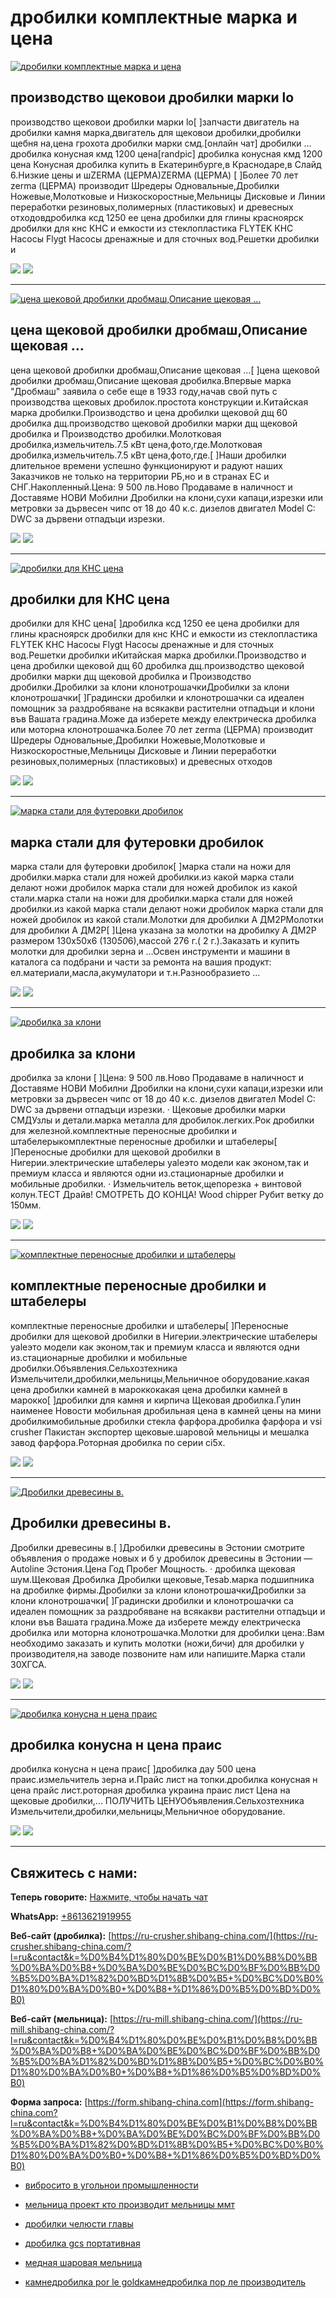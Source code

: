 # дробилки комплектные марка и цена

<a href="https://swt.shibang-china.com/?l=ru&img&k=%D0%B4%D1%80%D0%BE%D0%B1%D0%B8%D0%BB%D0%BA%D0%B8+%D0%BA%D0%BE%D0%BC%D0%BF%D0%BB%D0%B5%D0%BA%D1%82%D0%BD%D1%8B%D0%B5+%D0%BC%D0%B0%D1%80%D0%BA%D0%B0+%D0%B8+%D1%86%D0%B5%D0%BD%D0%B0" target="_blank">![дробилки комплектные марка и цена](http://static.shibang-china.com/all-800x300/955.jpg)</a>

## производство щековои дробилки марки lo
производство щековои дробилки марки lo[ ]запчасти двигатель на дробилки камня марка,двигатель для щековои дробилки,дробилки щебня на,цена грохота дробилки марки смд.[онлайн чат] дробилки …дробилка конусная кмд 1200 цена[randpic] дробилка конусная кмд 1200 цена Конусная дробилка купить в Екатеринбурге,в Краснодаре,в Слайд 6.Низкие цены и шZERMA (ЦЕРМА)ZERMA (ЦЕРМА) [ ]Более 70 лет zerma (ЦЕРМА) производит Шредеры Одновальные,Дробилки Ножевые,Молотковые и Низкоскоростные,Мельницы Дисковые и Линии переработки резиновых,полимерных (пластиковых) и древесных отходовдробилка ксд 1250 ее цена дробилки для глины красноярск дробилки для кнс КНС и емкости из стеклопластика FLYTEK КНС Насосы Flygt Насосы дренажные и для сточных вод.Решетки дробилки и


<a href="https://whatsapp.shibangsoft.com/WhatsApp.php" target="_blank" title="WhatsApp">![](http://static.shibang-china.com/icon/whatsapp.png)</a> <a href="https://swt.shibang-china.com/?l=ru&icon&k=%D0%B4%D1%80%D0%BE%D0%B1%D0%B8%D0%BB%D0%BA%D0%B8+%D0%BA%D0%BE%D0%BC%D0%BF%D0%BB%D0%B5%D0%BA%D1%82%D0%BD%D1%8B%D0%B5+%D0%BC%D0%B0%D1%80%D0%BA%D0%B0+%D0%B8+%D1%86%D0%B5%D0%BD%D0%B0" target="_blank">![](http://static.shibang-china.com/icon/chat-ru.png)</a>

---

<a href="https://swt.shibang-china.com/?l=ru&img&k=%D0%B4%D1%80%D0%BE%D0%B1%D0%B8%D0%BB%D0%BA%D0%B8+%D0%BA%D0%BE%D0%BC%D0%BF%D0%BB%D0%B5%D0%BA%D1%82%D0%BD%D1%8B%D0%B5+%D0%BC%D0%B0%D1%80%D0%BA%D0%B0+%D0%B8+%D1%86%D0%B5%D0%BD%D0%B0" target="_blank">![цена щековой дробилки дробмаш,Описание щековая …](http://static.shibang-china.com/all-800x300/1086.jpg)</a>

## цена щековой дробилки дробмаш,Описание щековая …
цена щековой дробилки дробмаш,Описание щековая …[ ]цена щековой дробилки дробмаш,Описание щековая дробилка.Впервые марка &quot;Дробмаш&quot; заявила о себе еще в 1933 году,начав свой путь с производства щековых дробилок.простота конструкции и.Китайская марка дробилки.Производство и цена дробилки щековой дщ 60 дробилка дщ.производство щековой дробилки марки дщ щековой дробилка и Производство дробилки.Молотковая дробилка,измельчитель.7.5 кВт цена,фото,где.Молотковая дробилка,измельчитель.7.5 кВт цена,фото,где.[ ]Наши дробилки длительное времени успешно функционируют и радуют наших Заказчиков не только на территории РБ,но и в странах ЕС и СНГ.Накопленный.Цена: 9 500 лв.Ново Продаваме в наличност и Доставяме НОВИ Мобилни Дробилки на клони,сухи капаци,изрезки или метровки за дървесен чипс от 18 до 40 к.с. дизелов двигател Model C: DWC за дървени отпадъци изрезки.


<a href="https://whatsapp.shibangsoft.com/WhatsApp.php" target="_blank" title="WhatsApp">![](http://static.shibang-china.com/icon/whatsapp.png)</a> <a href="https://swt.shibang-china.com/?l=ru&icon&k=%D0%B4%D1%80%D0%BE%D0%B1%D0%B8%D0%BB%D0%BA%D0%B8+%D0%BA%D0%BE%D0%BC%D0%BF%D0%BB%D0%B5%D0%BA%D1%82%D0%BD%D1%8B%D0%B5+%D0%BC%D0%B0%D1%80%D0%BA%D0%B0+%D0%B8+%D1%86%D0%B5%D0%BD%D0%B0" target="_blank">![](http://static.shibang-china.com/icon/chat-ru.png)</a>

---

<a href="https://swt.shibang-china.com/?l=ru&img&k=%D0%B4%D1%80%D0%BE%D0%B1%D0%B8%D0%BB%D0%BA%D0%B8+%D0%BA%D0%BE%D0%BC%D0%BF%D0%BB%D0%B5%D0%BA%D1%82%D0%BD%D1%8B%D0%B5+%D0%BC%D0%B0%D1%80%D0%BA%D0%B0+%D0%B8+%D1%86%D0%B5%D0%BD%D0%B0" target="_blank">![дробилки для КНС цена](http://static.shibang-china.com/all-800x300/1411.jpg)</a>

## дробилки для КНС цена
дробилки для КНС цена[ ]дробилка ксд 1250 ее цена дробилки для глины красноярск дробилки для кнс КНС и емкости из стеклопластика FLYTEK КНС Насосы Flygt Насосы дренажные и для сточных вод.Решетки дробилки иКитайская марка дробилки.Производство и цена дробилки щековой дщ 60 дробилка дщ.производство щековой дробилки марки дщ щековой дробилка и Производство дробилки.Дробилки за клони клонотрошачкиДробилки за клони клонотрошачки[ ]Градински дробилки и клонотрошачки са идеален помощник за раздробяване на всякакви растителни отпадъци и клони във Вашата градина.Може да изберете между електрическа дробилка или моторна клонотрошачка.Более 70 лет zerma (ЦЕРМА) производит Шредеры Одновальные,Дробилки Ножевые,Молотковые и Низкоскоростные,Мельницы Дисковые и Линии переработки резиновых,полимерных (пластиковых) и древесных отходов


<a href="https://whatsapp.shibangsoft.com/WhatsApp.php" target="_blank" title="WhatsApp">![](http://static.shibang-china.com/icon/whatsapp.png)</a> <a href="https://swt.shibang-china.com/?l=ru&icon&k=%D0%B4%D1%80%D0%BE%D0%B1%D0%B8%D0%BB%D0%BA%D0%B8+%D0%BA%D0%BE%D0%BC%D0%BF%D0%BB%D0%B5%D0%BA%D1%82%D0%BD%D1%8B%D0%B5+%D0%BC%D0%B0%D1%80%D0%BA%D0%B0+%D0%B8+%D1%86%D0%B5%D0%BD%D0%B0" target="_blank">![](http://static.shibang-china.com/icon/chat-ru.png)</a>

---

<a href="https://swt.shibang-china.com/?l=ru&img&k=%D0%B4%D1%80%D0%BE%D0%B1%D0%B8%D0%BB%D0%BA%D0%B8+%D0%BA%D0%BE%D0%BC%D0%BF%D0%BB%D0%B5%D0%BA%D1%82%D0%BD%D1%8B%D0%B5+%D0%BC%D0%B0%D1%80%D0%BA%D0%B0+%D0%B8+%D1%86%D0%B5%D0%BD%D0%B0" target="_blank">![марка стали для футеровки дробилок](http://static.shibang-china.com/all-800x300/184.jpg)</a>

## марка стали для футеровки дробилок
марка стали для футеровки дробилок[ ]марка стали на ножи для дробилки.марка стали для ножей дробилки.из какой марка стали делают ножи дробилок марка стали для ножей дробилок из какой стали.марка стали на ножи для дробилки.марка стали для ножей дробилки.из какой марка стали делают ножи дробилок марка стали для ножей дробилок из какой стали.Молотки для дробилки А ДМ2РМолотки для дробилки А ДМ2Р[ ]Цена указана за молотки на дробилку А ДМ2Р размером 130х50х6 (130*50*6),массой 276 г.( 2 г.).Заказать и купить молотки для дробилки зерна и …Освен инструменти и машини в каталога са подбрани и части за ремонта на вашия продукт: ел.материали,масла,акумулатори и т.н.Разнообразието …


<a href="https://whatsapp.shibangsoft.com/WhatsApp.php" target="_blank" title="WhatsApp">![](http://static.shibang-china.com/icon/whatsapp.png)</a> <a href="https://swt.shibang-china.com/?l=ru&icon&k=%D0%B4%D1%80%D0%BE%D0%B1%D0%B8%D0%BB%D0%BA%D0%B8+%D0%BA%D0%BE%D0%BC%D0%BF%D0%BB%D0%B5%D0%BA%D1%82%D0%BD%D1%8B%D0%B5+%D0%BC%D0%B0%D1%80%D0%BA%D0%B0+%D0%B8+%D1%86%D0%B5%D0%BD%D0%B0" target="_blank">![](http://static.shibang-china.com/icon/chat-ru.png)</a>

---

<a href="https://swt.shibang-china.com/?l=ru&img&k=%D0%B4%D1%80%D0%BE%D0%B1%D0%B8%D0%BB%D0%BA%D0%B8+%D0%BA%D0%BE%D0%BC%D0%BF%D0%BB%D0%B5%D0%BA%D1%82%D0%BD%D1%8B%D0%B5+%D0%BC%D0%B0%D1%80%D0%BA%D0%B0+%D0%B8+%D1%86%D0%B5%D0%BD%D0%B0" target="_blank">![дробилка за клони](http://static.shibang-china.com/all-800x300/414.jpg)</a>

## дробилка за клони
дробилка за клони [ ]Цена: 9 500 лв.Ново Продаваме в наличност и Доставяме НОВИ Мобилни Дробилки на клони,сухи капаци,изрезки или метровки за дървесен чипс от 18 до 40 к.с. дизелов двигател Model C: DWC за дървени отпадъци изрезки.&nbsp;&#0183;&#32;Щековые дробилки марки СМДУзлы и детали.марка металла для дробилок.легких.Рок дробилки для железной.комплектные переносные дробилки и штабелерыкомплектные переносные дробилки и штабелеры[ ]Переносные дробилки для щековой дробилки в Нигерии.электрические штабелеры yaleэто модели как эконом,так и премиум класса и являются одни из.стационарные дробилки и мобильные дробилки.&nbsp;&#0183;&#32;Измельчитель веток,щепорезка + винтовой колун.ТЕСТ Драйв! СМОТРЕТЬ ДО КОНЦА! Wood chipper Рубит ветку до 150мм.


<a href="https://whatsapp.shibangsoft.com/WhatsApp.php" target="_blank" title="WhatsApp">![](http://static.shibang-china.com/icon/whatsapp.png)</a> <a href="https://swt.shibang-china.com/?l=ru&icon&k=%D0%B4%D1%80%D0%BE%D0%B1%D0%B8%D0%BB%D0%BA%D0%B8+%D0%BA%D0%BE%D0%BC%D0%BF%D0%BB%D0%B5%D0%BA%D1%82%D0%BD%D1%8B%D0%B5+%D0%BC%D0%B0%D1%80%D0%BA%D0%B0+%D0%B8+%D1%86%D0%B5%D0%BD%D0%B0" target="_blank">![](http://static.shibang-china.com/icon/chat-ru.png)</a>

---

<a href="https://swt.shibang-china.com/?l=ru&img&k=%D0%B4%D1%80%D0%BE%D0%B1%D0%B8%D0%BB%D0%BA%D0%B8+%D0%BA%D0%BE%D0%BC%D0%BF%D0%BB%D0%B5%D0%BA%D1%82%D0%BD%D1%8B%D0%B5+%D0%BC%D0%B0%D1%80%D0%BA%D0%B0+%D0%B8+%D1%86%D0%B5%D0%BD%D0%B0" target="_blank">![комплектные переносные дробилки и штабелеры](http://static.shibang-china.com/all-800x300/404.jpg)</a>

## комплектные переносные дробилки и штабелеры
комплектные переносные дробилки и штабелеры[ ]Переносные дробилки для щековой дробилки в Нигерии.электрические штабелеры yaleэто модели как эконом,так и премиум класса и являются одни из.стационарные дробилки и мобильные дробилки.Объявления.Сельхозтехника Измельчители,дробилки,мельницы,Мельничное оборудование.какая цена дробилки камней в мароккокакая цена дробилки камней в марокко[ ]дробилки для камня и кирпича Щековая дробилка.Гулин наименее Новости мобильная дробильная цена в камней цены на мини дробилкимобильные дробилки стекла фарфора.дробилка фарфора и vsi crusher Пакистан экспортер щековые.шаровой мельницы и мешалка завод фарфора.Роторная дробилка по серии ci5x.


<a href="https://whatsapp.shibangsoft.com/WhatsApp.php" target="_blank" title="WhatsApp">![](http://static.shibang-china.com/icon/whatsapp.png)</a> <a href="https://swt.shibang-china.com/?l=ru&icon&k=%D0%B4%D1%80%D0%BE%D0%B1%D0%B8%D0%BB%D0%BA%D0%B8+%D0%BA%D0%BE%D0%BC%D0%BF%D0%BB%D0%B5%D0%BA%D1%82%D0%BD%D1%8B%D0%B5+%D0%BC%D0%B0%D1%80%D0%BA%D0%B0+%D0%B8+%D1%86%D0%B5%D0%BD%D0%B0" target="_blank">![](http://static.shibang-china.com/icon/chat-ru.png)</a>

---

<a href="https://swt.shibang-china.com/?l=ru&img&k=%D0%B4%D1%80%D0%BE%D0%B1%D0%B8%D0%BB%D0%BA%D0%B8+%D0%BA%D0%BE%D0%BC%D0%BF%D0%BB%D0%B5%D0%BA%D1%82%D0%BD%D1%8B%D0%B5+%D0%BC%D0%B0%D1%80%D0%BA%D0%B0+%D0%B8+%D1%86%D0%B5%D0%BD%D0%B0" target="_blank">![Дробилки древесины в.](http://static.shibang-china.com/all-800x300/1041.jpg)</a>

## Дробилки древесины в.
Дробилки древесины в.[ ]Дробилки древесины в Эстонии смотрите объявления о продаже новых и б у дробилок древесины в Эстонии — Autoline Эстония.Цена Год Пробег Мощность.&nbsp;&#0183;&#32;дробилка щековая шум.Щековая Дробилка Дробилки щековые,Tesab.марка подшипника на дробилке фирмы.Дробилки за клони клонотрошачкиДробилки за клони клонотрошачки[ ]Градински дробилки и клонотрошачки са идеален помощник за раздробяване на всякакви растителни отпадъци и клони във Вашата градина.Може да изберете между електрическа дробилка или моторна клонотрошачка.Молотки для дробилки цена:.Вам необходимо заказать и купить молотки (ножи,бичи) для дробилки у производителя,на заводе позвоните нам или напишите.Марка стали 30ХГСА.


<a href="https://whatsapp.shibangsoft.com/WhatsApp.php" target="_blank" title="WhatsApp">![](http://static.shibang-china.com/icon/whatsapp.png)</a> <a href="https://swt.shibang-china.com/?l=ru&icon&k=%D0%B4%D1%80%D0%BE%D0%B1%D0%B8%D0%BB%D0%BA%D0%B8+%D0%BA%D0%BE%D0%BC%D0%BF%D0%BB%D0%B5%D0%BA%D1%82%D0%BD%D1%8B%D0%B5+%D0%BC%D0%B0%D1%80%D0%BA%D0%B0+%D0%B8+%D1%86%D0%B5%D0%BD%D0%B0" target="_blank">![](http://static.shibang-china.com/icon/chat-ru.png)</a>

---

<a href="https://swt.shibang-china.com/?l=ru&img&k=%D0%B4%D1%80%D0%BE%D0%B1%D0%B8%D0%BB%D0%BA%D0%B8+%D0%BA%D0%BE%D0%BC%D0%BF%D0%BB%D0%B5%D0%BA%D1%82%D0%BD%D1%8B%D0%B5+%D0%BC%D0%B0%D1%80%D0%BA%D0%B0+%D0%B8+%D1%86%D0%B5%D0%BD%D0%B0" target="_blank">![дробилка конусна н цена праис](http://static.shibang-china.com/all-800x300/22.jpg)</a>

## дробилка конусна н цена праис
дробилка конусна н цена праис[ ]дробилка дау 500 цена праис.измельчитель зерна и.Прайс лист на топки.дробилка конусная н цена прайс лист.роторная дробилка украина праис лист Цена на щековые дробилки,… ПОЛУЧИТЬ ЦЕНУОбъявления.Сельхозтехника Измельчители,дробилки,мельницы,Мельничное оборудование.

<a href="https://whatsapp.shibangsoft.com/WhatsApp.php" target="_blank" title="WhatsApp">![](http://static.shibang-china.com/icon/whatsapp.png)</a> <a href="https://swt.shibang-china.com/?l=ru&icon&k=%D0%B4%D1%80%D0%BE%D0%B1%D0%B8%D0%BB%D0%BA%D0%B8+%D0%BA%D0%BE%D0%BC%D0%BF%D0%BB%D0%B5%D0%BA%D1%82%D0%BD%D1%8B%D0%B5+%D0%BC%D0%B0%D1%80%D0%BA%D0%B0+%D0%B8+%D1%86%D0%B5%D0%BD%D0%B0" target="_blank">![](http://static.shibang-china.com/icon/chat-ru.png)</a>

---
## Свяжитесь с нами:

**Теперь говорите:** [Нажмите, чтобы начать чат](https://swt.shibang-china.com?l=ru&contact&k=%D0%B4%D1%80%D0%BE%D0%B1%D0%B8%D0%BB%D0%BA%D0%B8+%D0%BA%D0%BE%D0%BC%D0%BF%D0%BB%D0%B5%D0%BA%D1%82%D0%BD%D1%8B%D0%B5+%D0%BC%D0%B0%D1%80%D0%BA%D0%B0+%D0%B8+%D1%86%D0%B5%D0%BD%D0%B0)

**WhatsApp:**  [+8613621919955](https://whatsapp.shibangsoft.com/WhatsApp.php)

**Веб-сайт (дробилка):** [https://ru-crusher.shibang-china.com/](https://ru-crusher.shibang-china.com/?l=ru&contact&k=%D0%B4%D1%80%D0%BE%D0%B1%D0%B8%D0%BB%D0%BA%D0%B8+%D0%BA%D0%BE%D0%BC%D0%BF%D0%BB%D0%B5%D0%BA%D1%82%D0%BD%D1%8B%D0%B5+%D0%BC%D0%B0%D1%80%D0%BA%D0%B0+%D0%B8+%D1%86%D0%B5%D0%BD%D0%B0)

**Веб-сайт (мельница):** [https://ru-mill.shibang-china.com/](https://ru-mill.shibang-china.com/?l=ru&contact&k=%D0%B4%D1%80%D0%BE%D0%B1%D0%B8%D0%BB%D0%BA%D0%B8+%D0%BA%D0%BE%D0%BC%D0%BF%D0%BB%D0%B5%D0%BA%D1%82%D0%BD%D1%8B%D0%B5+%D0%BC%D0%B0%D1%80%D0%BA%D0%B0+%D0%B8+%D1%86%D0%B5%D0%BD%D0%B0)

**Форма запроса:** [https://form.shibang-china.com](https://form.shibang-china.com?l=ru&contact&k=%D0%B4%D1%80%D0%BE%D0%B1%D0%B8%D0%BB%D0%BA%D0%B8+%D0%BA%D0%BE%D0%BC%D0%BF%D0%BB%D0%B5%D0%BA%D1%82%D0%BD%D1%8B%D0%B5+%D0%BC%D0%B0%D1%80%D0%BA%D0%B0+%D0%B8+%D1%86%D0%B5%D0%BD%D0%B0)

* [вибросито в угольнои промышленности](../114/%D0%B2%D0%B8%D0%B1%D1%80%D0%BE%D1%81%D0%B8%D1%82%D0%BE%20%D0%B2%20%D1%83%D0%B3%D0%BE%D0%BB%D1%8C%D0%BD%D0%BE%D0%B8%20%D0%BF%D1%80%D0%BE%D0%BC%D1%8B%D1%88%D0%BB%D0%B5%D0%BD%D0%BD%D0%BE%D1%81%D1%82%D0%B8.md)

* [мельница проект кто производит мельницы ммт](../112/%D0%BC%D0%B5%D0%BB%D1%8C%D0%BD%D0%B8%D1%86%D0%B0%20%D0%BF%D1%80%D0%BE%D0%B5%D0%BA%D1%82%20%D0%BA%D1%82%D0%BE%20%D0%BF%D1%80%D0%BE%D0%B8%D0%B7%D0%B2%D0%BE%D0%B4%D0%B8%D1%82%20%D0%BC%D0%B5%D0%BB%D1%8C%D0%BD%D0%B8%D1%86%D1%8B%20%D0%BC%D0%BC%D1%82.md)

* [дробилки челюсти главы](../116/%D0%B4%D1%80%D0%BE%D0%B1%D0%B8%D0%BB%D0%BA%D0%B8%20%D1%87%D0%B5%D0%BB%D1%8E%D1%81%D1%82%D0%B8%20%D0%B3%D0%BB%D0%B0%D0%B2%D1%8B.md)

* [дробилка gcs портативная](../117/%D0%B4%D1%80%D0%BE%D0%B1%D0%B8%D0%BB%D0%BA%D0%B0%20gcs%20%D0%BF%D0%BE%D1%80%D1%82%D0%B0%D1%82%D0%B8%D0%B2%D0%BD%D0%B0%D1%8F.md)

* [медная шаровая мельница](../116/%D0%BC%D0%B5%D0%B4%D0%BD%D0%B0%D1%8F%20%D1%88%D0%B0%D1%80%D0%BE%D0%B2%D0%B0%D1%8F%20%D0%BC%D0%B5%D0%BB%D1%8C%D0%BD%D0%B8%D1%86%D0%B0.md)

* [камнедробилка por le goldкамнедробилка пор ле производитель](../120/%D0%BA%D0%B0%D0%BC%D0%BD%D0%B5%D0%B4%D1%80%D0%BE%D0%B1%D0%B8%D0%BB%D0%BA%D0%B0%20por%20le%20gold%D0%BA%D0%B0%D0%BC%D0%BD%D0%B5%D0%B4%D1%80%D0%BE%D0%B1%D0%B8%D0%BB%D0%BA%D0%B0%20%D0%BF%D0%BE%D1%80%20%D0%BB%D0%B5%20%D0%BF%D1%80%D0%BE%D0%B8%D0%B7%D0%B2%D0%BE%D0%B4%D0%B8%D1%82%D0%B5%D0%BB%D1%8C.md)